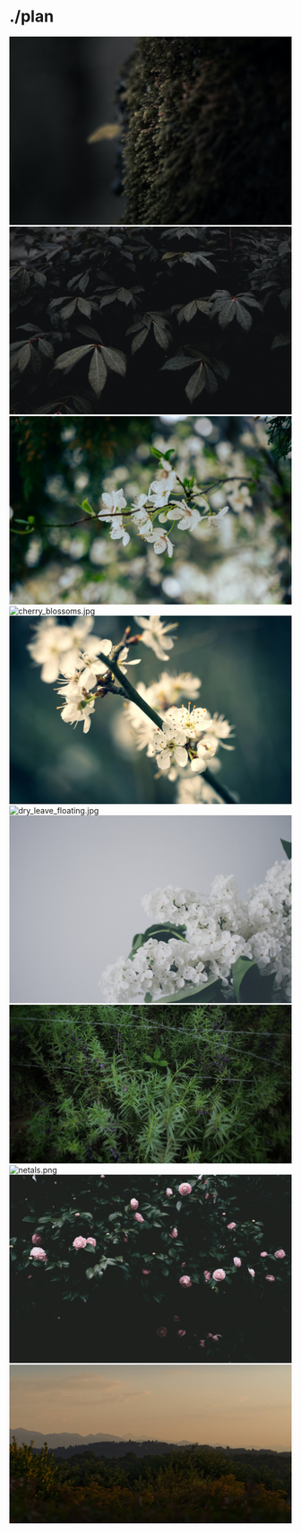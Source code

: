 # ./plan

<img src="a_close_up_of_a_plant.jpg" alt="a_close_up_of_a_plant.jpg">

<img src="a_group_of_black_leaves.jpg" alt="a_group_of_black_leaves.jpg">

<img src="blur_cherry.jpg" alt="blur_cherry.jpg">

<img src="cherry_blossoms.jpg" alt="cherry_blossoms.jpg">

<img src="close_up_cherry.jpg" alt="close_up_cherry.jpg">

<img src="dry_leave_floating.jpg" alt="dry_leave_floating.jpg">

<img src="flowers.jpg" alt="flowers.jpg">

<img src="grasslands.jpeg" alt="grasslands.jpeg">

<img src="netals.png" alt="netals.png">

<img src="pink_flowers_green_leaves.jpg" alt="pink_flowers_green_leaves.jpg">

<img src="pyrenees.jpg" alt="pyrenees.jpg">
